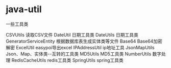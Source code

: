 # java-util
一些工具类

CSVUtils	读取CSV文件
DateUtil	日期工具类
DateUtils	日期工具类
GeneratorServiceEntity	根据数据库表生成实体类等文件
Base64		Base64加密解密
ExcelUtil	easypoi导出excel
IPAddressUtil	ip地址工具
JsonMapUtils	Json、Map、实体类--互转的工具类
MD5Utils	MD5工具类
NumberUtils	数字处理
RedisCacheUtils	redis工具类
SpringUtils	spring工具类